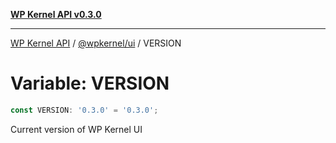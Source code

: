 [**WP Kernel API v0.3.0**](../../../README.md)

---

[WP Kernel API](../../../README.md) / [@wpkernel/ui](../README.md) / VERSION

# Variable: VERSION

```ts
const VERSION: '0.3.0' = '0.3.0';
```

Current version of WP Kernel UI
